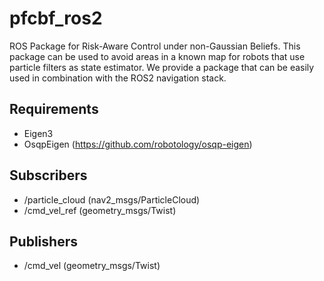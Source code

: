 # pfcbf_ros2
 ROS Package for Risk-Aware Control under non-Gaussian Beliefs. This package can be used to avoid areas in a known map for robots that use particle filters as state estimator. We provide a package that can be easily used in combination with the ROS2 navigation stack.

## Requirements ##
* Eigen3
* OsqpEigen (https://github.com/robotology/osqp-eigen)

## Subscribers ##
* /particle_cloud (nav2_msgs/ParticleCloud)
* /cmd_vel_ref (geometry_msgs/Twist)

## Publishers ##
* /cmd_vel (geometry_msgs/Twist)

